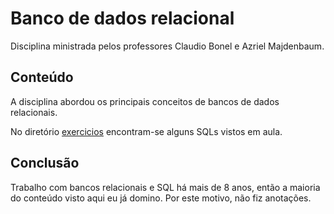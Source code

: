 # Banco de dados relacional

Disciplina ministrada pelos professores Claudio Bonel e Azriel Majdenbaum.

## Conteúdo

A disciplina abordou os principais conceitos de bancos de dados relacionais.

No diretório [exercicios](./exercicios/) encontram-se alguns SQLs vistos em aula.

## Conclusão

Trabalho com bancos relacionais e SQL há mais de 8 anos, então a maioria do conteúdo visto aqui eu já domino. Por este motivo, não fiz anotações.
